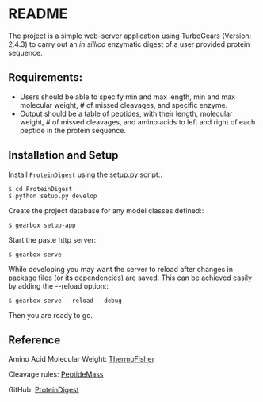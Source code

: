 # README

The project is a simple web-server application using TurboGears (Version: 2.4.3) to carry out an *in sillico* enzymatic digest of a user provided protein sequence.

## Requirements:

- Users should be able to specify min and max length, min and max molecular weight, # of missed cleavages, and specific enzyme.
- Output should be a table of peptides, with their length, molecular weight, # of missed cleavages, and amino acids to left and right of each peptide in the protein sequence.

## Installation and Setup

Install `ProteinDigest` using the setup.py script::

    $ cd ProteinDigest
    $ python setup.py develop

Create the project database for any model classes defined::

    $ gearbox setup-app

Start the paste http server::

    $ gearbox serve

While developing you may want the server to reload after changes in package files (or its dependencies) are saved. This can be achieved easily by adding the --reload option::

    $ gearbox serve --reload --debug

Then you are ready to go.

## Reference

Amino Acid Molecular Weight: [ThermoFisher](https://www.thermofisher.com/us/en/home/references/ambion-tech-support/rna-tools-and-calculators/proteins-and-amino-acids.html)

Cleavage rules: [PeptideMass](https://web.expasy.org/peptide_mass/peptide-mass-doc.html#table1)

GitHub: [ProteinDigest](https://github.com/LongweiZh/ProteinDigest)
